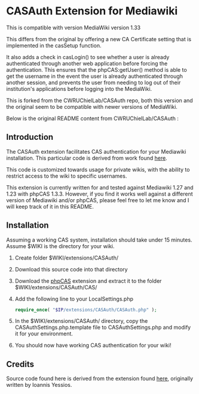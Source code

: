 CASAuth Extension for Mediawiki
===============================
This is compatible with version MediaWiki version 1.33

This differs from the original by offering a new CA Certificate setting that is implemented in the casSetup function.

It also adds a check in casLogin() to see whether a user is already authenticated through another web application before forcing the authentication. This ensures that the phpCAS:getUser() method is able to get the username in the event the user is already authenticated through another session, and prevents the user from needing to log out of their institution's applications before logging into the MediaWiki.

This is forked from the CWRUChielLab/CASAuth repo, both this version and the original seem to be compatible with newer versions of MediaWiki.

Below is the original README content from CWRUChielLab/CASAuth :


Introduction
------------

The CASAuth extension facilitates CAS authentication for your Mediawiki
installation.  This particular code is derived from work found
[here](http://www.mediawiki.org/wiki/Extension:CASAuthentication).

This code is customized towards usage for private wikis, with the ability to
restrict access to the wiki to specific usernames.

This extension is currently written for and tested against Mediawiki 1.27 and
1.23 with phpCAS 1.3.3. However, if you find it works well against a different
version of Mediawiki and/or phpCAS, please feel free to let me know and I will
keep track of it in this README.

Installation
------------

Assuming a working CAS system, installation should take under 15 minutes.
Assume $WIKI is the directory for your wiki.

1.  Create folder $WIKI/extensions/CASAuth/

2.  Download this source code into that directory

3.  Download the [phpCAS](https://wiki.jasig.org/display/CASC/phpCAS) extension
    and extract it to the folder $WIKI/extensions/CASAuth/CAS/

4.  Add the following line to your LocalSettings.php

    ```php
    require_once( "$IP/extensions/CASAuth/CASAuth.php" );
    ```

5.  In the $WIKI/extensions/CASAuth/ directory, copy the
    CASAuthSettings.php.template file to CASAuthSettings.php and modify it for
    your environment.

6.  You should now have working CAS authentication for your wiki!

Credits
-------

Source code found here is derived from the extension found
[here](http://www.mediawiki.org/wiki/Extension:CASAuthentication), originally
written by Ioannis Yessios.
